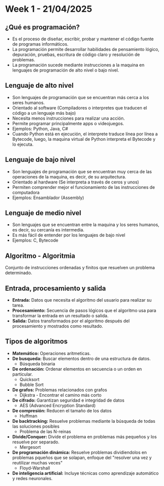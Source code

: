 # Week 1 - 21/04/2025

## ¿Qué es programación?
- Es el proceso de diseñar, escribir, probar y mantener el código fuente de programas informáticos.
- La programación permite desarrollar habilidades de pensamiento lógico, depuración, pruebas, escritura de código claro y resolución de problemas.
- La programación sucede mediante instrucciones a la maquina en lenguajes de programación de alto nivel o bajo nivel.

## Lenguaje de alto nivel
- Son lenguajes de programación que se encuentran más cerca a los seres humanos.
- Orientado al software (Compiladores o interpretes que traducen el código a un lenguaje más bajo)
- Necesita menos instrucciones para realizar una acción.
- Permite programar principalmente apps o videojuegos.
- Ejemplos: Python, Java, C#
- Cuando Python está en ejecución, el interprete traduce línea por línea a Bytecode, luego, la maquina virtual de Python interpreta el Bytecode y lo ejecuta.

## Lenguaje de bajo nivel
- Son lenguajes de programación que se encuentran muy cerca de las operaciones de la maquina, es decir, de su arquitectura.
- Orientado al hardware (Se interpreta a través de ceros y unos)
- Permiten comprender mejor el funcionamiento de las instrucciones de computadora
- Ejemplos: Ensamblador (Assembly)

## Lenguaje de medio nivel
- Son lenguajes que se encuentran entre la maquina y los seres humanos, es decir, su cercanía es intermedia.
- Es más fácil de entender por los lenguajes de bajo nivel
- Ejemplos: C, Bytecode

## Algoritmo - Algoritmia
Conjunto de instrucciones ordenadas y finitos que resuelven un problema determinado.

## Entrada, procesamiento y salida
- **Entrada:** Datos que necesita el algoritmo del usuario para realizar su tarea.
- **Procesamiento:** Secuencia de pasos lógicos que el algoritmo usa para transformar la entrada en un resultado o salida.
- **Salida:** Datos transformados por el algoritmo después del procesamiento y mostrados como resultado.

## Tipos de algoritmos
- **Matemático:** Operaciones aritmeticas.
- **De busqueda:** Buscar elementos dentro de una estructura de datos.
    - Búsqueda binaria
- **De ordenación:** Ordenar elementos en secuencia o un orden en particular.
    - Quicksort
    - Bubble Sort
- **De grafos:** Problemas relacionados con grafos
    - Dijkstra - Encontrar el camino más corto
- **De cifrado:** Garantizan seguridad e integridad de datos
    - AES (Advanced Encryption Standard)
- **De compresión:** Reducen el tamaño de los datos
    - Huffman
- **De backtracking:** Resuelve problemas mediante la búsqueda de todas las soluciones posibles
    - Problema de las N-reinas
- **Divide/Conquer:** Divide el problema en problemas más pequeños y los resuelve por separado.
    - Mergesort
- **De programación dinámica:** Resuelve problemas dividiendolos en problemas pqueños que se solapan, enfoque del "resolver una vez y reutilizar muchas veces"
    - Floyd-Warshall
- **De inteligencia artificial:** Incluye técnicas como aprendizaje automático y redes neuronales.
